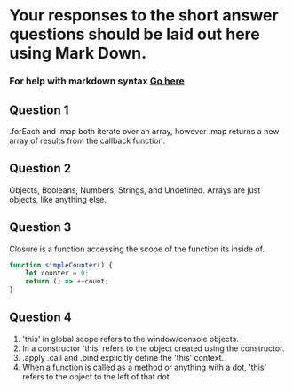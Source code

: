 # Your responses to the short answer questions should be laid out here using Mark Down.
### For help with markdown syntax [Go here](https://github.com/adam-p/markdown-here/wiki/Markdown-Cheatsheet)

## Question 1

.forEach and .map both iterate over an array, however .map returns a new array of results from the callback function.

## Question 2

Objects, Booleans, Numbers, Strings, and Undefined.   Arrays are just objects, like anything else.

## Question 3

Closure is a function accessing the scope of the function its inside of.

``` javascript
function simpleCounter() {
    let counter = 0;
    return () => ++count;
}
```

## Question 4

1. 'this' in global scope refers to the window/console objects.
2. In a constructor 'this' refers to the object created using the constructor.
3. .apply .call and .bind explicitly define the 'this' context.
4. When a function is called as a method or anything with a dot, 'this' refers to the object to the left of that dot.

